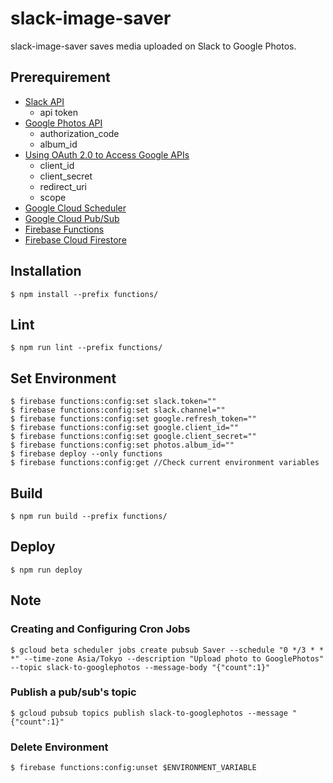 # slack-image-saver
slack-image-saver saves media uploaded on Slack to Google Photos.

## Prerequirement
- [Slack API](https://api.slack.com)
    - api token
- [Google Photos API](https://developers.google.com/photos)
    - authorization_code
    - album_id
- [Using OAuth 2.0 to Access Google APIs](https://developers.google.com/identity/protocols/OAuth2)
    - client_id
    - client_secret
    - redirect_uri
    - scope
- [Google Cloud Scheduler](https://cloud.google.com/scheduler)
- [Google Cloud Pub/Sub](https://cloud.google.com/pubsub/docs/overview)
- [Firebase Functions](https://firebase.google.com/docs/functions/pubsub-events)
- [Firebase Cloud Firestore](https://firebase.google.com/docs/firestore)

## Installation

```
$ npm install --prefix functions/
```

## Lint

```
$ npm run lint --prefix functions/
```

## Set Environment

```
$ firebase functions:config:set slack.token=""
$ firebase functions:config:set slack.channel=""
$ firebase functions:config:set google.refresh_token=""
$ firebase functions:config:set google.client_id=""
$ firebase functions:config:set google.client_secret=""
$ firebase functions:config:set photos.album_id=""
$ firebase deploy --only functions
$ firebase functions:config:get //Check current environment variables
```

## Build

```
$ npm run build --prefix functions/
```

## Deploy

```
$ npm run deploy
```

## Note

### Creating and Configuring Cron Jobs

```
$ gcloud beta scheduler jobs create pubsub Saver --schedule "0 */3 * * *" --time-zone Asia/Tokyo --description "Upload photo to GooglePhotos" --topic slack-to-googlephotos --message-body "{"count":1}"
```

### Publish a pub/sub's topic

```
$ gcloud pubsub topics publish slack-to-googlephotos --message "{"count":1}"
```

### Delete Environment

```
$ firebase functions:config:unset $ENVIRONMENT_VARIABLE
```

